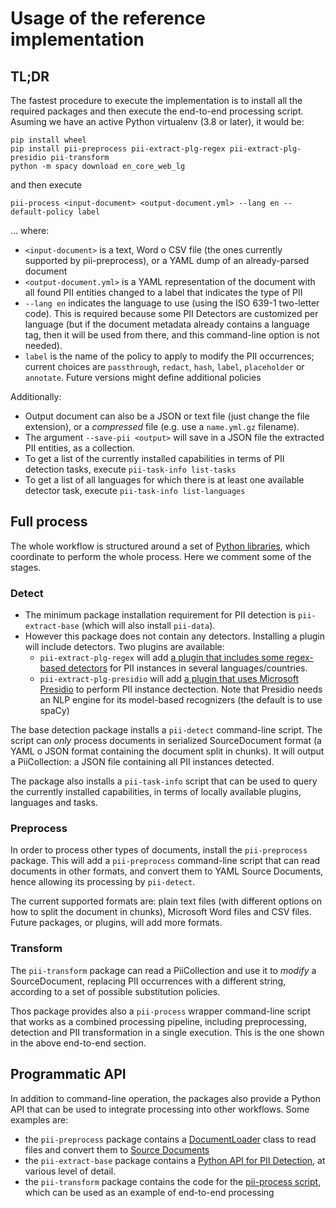 # Usage of the reference implementation

## TL;DR

The fastest procedure to execute the implementation is to install all the
required packages and then execute the end-to-end processing script. Asuming
we have an active Python virtualenv (3.8 or later), it would be:

```
pip install wheel
pip install pii-preprocess pii-extract-plg-regex pii-extract-plg-presidio pii-transform
python -m spacy download en_core_web_lg
```

and then execute

```
pii-process <input-document> <output-document.yml> --lang en --default-policy label
```

... where:

 * `<input-document>` is a text, Word o CSV file (the ones currently 
   supported by pii-preprocess), or a YAML dump of an already-parsed document
 * `<output-document.yml>` is a YAML representation of the document with
   all found PII entities changed to a label that indicates the type of PII
 * `--lang en` indicates the language to use (using the ISO 639-1 two-letter
   code). This is required because some PII Detectors are customized per
   language (but if the document metadata already contains a language tag, then
   it will be used from there, and this command-line option is not needed).
 * `label` is the name of the policy to apply to modify the PII occurrences;
   current choices are `passthrough`, `redact`, `hash`, `label`,
   `placeholder` or `annotate`.  Future versions might define additional
   policies
   
Additionally:

 * Output document can also be a JSON or text file (just change the file
   extension), or a _compressed_ file (e.g. use a `name.yml.gz` filename).
 * The argument `--save-pii <output>` will save in a JSON file the extracted
   PII entities, as a collection.
 * To get a list of the currently installed capabilities in terms of PII
   detection tasks, execute `pii-task-info list-tasks`
 * To get a list of all languages for which there is at least one available
   detector task, execute `pii-task-info list-languages`


## Full process

The whole workflow is structured around a set of [Python libraries], which
coordinate to perform the whole process. Here we comment some of the stages.

### Detect

* The minimum package installation requirement for PII detection is 
  `pii-extract-base` (which will also install `pii-data`). 
* However this package does not contain any detectors. Installing a plugin
  will include detectors. Two plugins are available:
    - `pii-extract-plg-regex` will add [a plugin that includes some
	  regex-based detectors] for PII instances in several languages/countries.
    - `pii-extract-plg-presidio` will add [a plugin that uses Microsoft
	  Presidio] to perform PII instance dectection. Note that Presidio needs
	  an NLP engine for its model-based recognizers (the default is to use
	  spaCy)

The base detection package installs a `pii-detect` command-line script. The
script can *only* process documents in serialized SourceDocument format (a
YAML o JSON format containing the document split in chunks). It will output
a PiiCollection: a JSON file containing all PII instances detected.

The package also installs a `pii-task-info` script that can be used to query
the currently installed capabilities, in terms of locally available plugins,
languages and tasks.


### Preprocess

In order to process other types of documents, install the `pii-preprocess`
package. This will add a `pii-preprocess` command-line script that can read
documents in other formats, and convert them to YAML Source Documents, hence
allowing its processing by `pii-detect`.

The current supported formats are: plain text files (with different options on
how to split the document in chunks), Microsoft Word files and CSV
files. Future packages, or plugins, will add more formats.


### Transform

The `pii-transform` package can read a PiiCollection and use it to _modify_
a SourceDocument, replacing PII occurrences with a different string,
according to a set of possible substitution policies.

Thos package provides also a `pii-process` wrapper command-line script that
works as a combined processing pipeline, including preprocessing, detection and
PII transformation in a single execution. This is the one shown in the above
end-to-end section.


## Programmatic API

In addition to command-line operation, the packages also provide a Python API
that can be used to integrate processing into other workflows. Some examples
are:

 * the `pii-preprocess` package contains a [DocumentLoader] class to read
   files and convert them to [Source Documents]
 * the `pii-extract-base` package contains a [Python API for PII Detection],
   at various level of detail.
 * the `pii-transform` package contains the code for the [pii-process
   script], which can be used as an example of end-to-end processing


[a plugin that includes some regex-based detectors]: https://github.com/piisa/pii-extract-plg-regex
[a plugin that uses Microsoft Presidio]: https://github.com/piisa/pii-extract-plg-presidio
[Python libraries]: libraries.md
[DocumentLoader]: https://github.com/piisa/pii-preprocess/tree/main/doc/loader.md
[Source Documents]: libraries.md#source-document
[Python API for PII Detection]: https://github.com/piisa/pii-extract-base/tree/main/doc/usage.md
[pii-process script]: https://github.com/piisa/pii-transform/tree/main/blob/main/src/pii_transform/app/process.py

